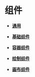 # 组件

- **[通用](ts-universal-components.md)**

- **[基础组件](ts-basic-components.md)**

- **[容器组件](ts-components-container.md)**

- **[绘制组件](ts-drawing-components.md)**

- **[画布组件](ts-components-canvas.md)**
